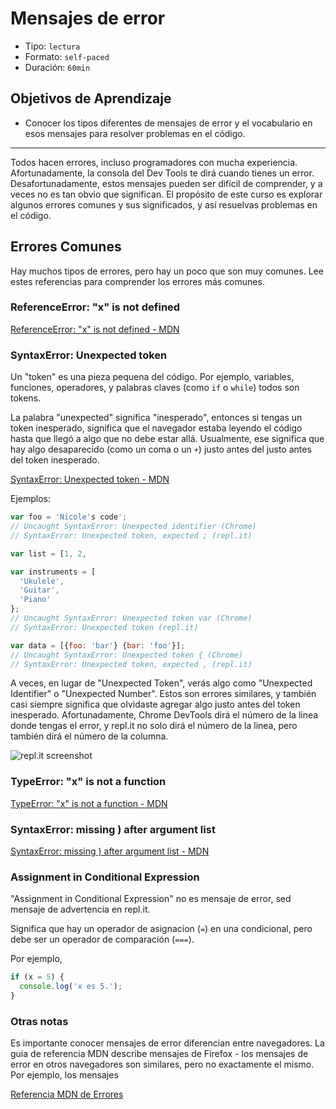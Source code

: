 # Mensajes de error

* Tipo: `lectura`
* Formato: `self-paced`
* Duración: `60min`

## Objetivos de Aprendizaje

* Conocer los tipos diferentes de mensajes de error y el vocabulario en esos
  mensajes para resolver problemas en el código.

***

Todos hacen errores, incluso programadores con mucha experiencia.
Afortunadamente, la consola del Dev Tools te dirá cuando tienes un error.
Desafortunadamente, estos mensajes pueden ser difícil de comprender, y a veces
no es tan obvio que significan. El propósito de este curso es explorar algunos
errores comunes y sus significados, y así resuelvas problemas en el código.

## Errores Comunes

Hay muchos tipos de errores, pero hay un poco que son muy comunes. Lee estes
referencias para comprender los errores más comunes.

### ReferenceError: "x" is not defined

[ReferenceError: "x" is not defined - MDN](https://developer.mozilla.org/es/docs/Web/JavaScript/Reference/Errors/Not_defined)

### SyntaxError: Unexpected token

Un "token" es una pieza pequena del código. Por ejemplo, variables, funciones,
operadores, y palabras claves (como `if` o `while`) todos son tokens.

La palabra "unexpected" significa "inesperado", entonces si tengas un token
inesperado, significa que el navegador estaba leyendo el código hasta que llegó
a algo que no debe estar allá. Usualmente, ese significa que hay algo
desaparecido (como un coma o un `+`) justo antes del justo antes del
token inesperado.

[SyntaxError: Unexpected token - MDN](https://developer.mozilla.org/es/docs/Web/JavaScript/Reference/Errors/Unexpected_token)

Ejemplos:

```javascript
var foo = 'Nicole's code';
// Uncaught SyntaxError: Unexpected identifier (Chrome)
// SyntaxError: Unexpected token, expected ; (repl.it)
```

```javascript
var list = [1, 2,

var instruments = [
  'Ukulele',
  'Guitar',
  'Piano'
};
// Uncaught SyntaxError: Unexpected token var (Chrome)
// SyntaxError: Unexpected token (repl.it)
```

```javascript
var data = [{foo: 'bar'} {bar: 'foo'}];
// Uncaught SyntaxError: Unexpected token { (Chrome)
// SyntaxError: Unexpected token, expected , (repl.it)
```

A veces, en lugar de "Unexpected Token", verás algo como "Unexpected Identifier"
o "Unexpected Number". Estos son errores similares, y también casi siempre
significa que olvidaste agregar algo justo antes del
token inesperado. Afortunadamente, Chrome DevTools dirá el número de la linea
donde tengas el error, y repl.it no solo dirá el número de la linea, pero
también dirá el número de la columna.

![repl.it screenshot](https://github.com/Laboratoria/curricula-js/blob/632783f957accef3442934c87cecd254a202f2db/99-general-concepts/01-debugging/02-error-messages/img-line-number.png?raw=true)

### TypeError: "x" is not a function

[TypeError: "x" is not a function - MDN](https://developer.mozilla.org/es/docs/Web/JavaScript/Reference/Errors/Not_a_function)

### SyntaxError: missing ) after argument list

[SyntaxError: missing ) after argument list - MDN](https://developer.mozilla.org/es/docs/Web/JavaScript/Reference/Errors/Missing_parenthesis_after_argument_list)

### Assignment in Conditional Expression

"Assignment in Conditional Expression" no es mensaje de error, sed mensaje de
advertencia en repl.it.

Significa que hay un operador de asignacion (`=`) en una condicional, pero debe
ser un operador de comparación (`===`).

Por ejemplo,

```javascript
if (x = 5) {
  console.log('x es 5.');
}
```

### Otras notas

Es importante conocer mensajes de error diferencian entre navegadores. La
guia de referencia MDN describe mensajes de Firefox - los mensajes de error en
otros navegadores son similares, pero no exactamente el mismo. Por ejemplo, los
mensajes

[Referencia MDN de Errores](https://developer.mozilla.org/es/docs/Web/JavaScript/Reference/Errors)
